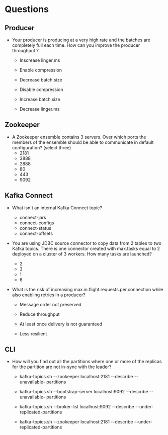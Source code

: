 # Questions

## Producer

- Your producer is producing at a very high rate and the batches are completely full each time. How can you improve the producer throughput ?

    - Inscrease linger.ms

    - Enable compression

    - Decrease batch.size

    - Disable compression

    - Increase batch.size

    - Decrease linger.ms

## Zookeeper

- A Zookeeper ensemble contains 3 servers. Over which ports the members of the ensemble should be able to communicate in default configuration? (select three)
    - 2181
    - 3888
    - 2888
    - 80
    - 443
    - 9092

## Kafka Connect

- What isn't an internal Kafka Connect topic?

    - connect-jars
    - connect-configs
    - connect-status
    - connect-offsets

- You are using JDBC source connector to copy data from 2 tables to two Kafka topics. There is one connector created with max.tasks equal to 2 deployed on a cluster of 3 workers. How many tasks are launched?
    - 2
    - 3
    - 1
    - 6

- What is the risk of increasing max.in.flight.requests.per.connection while also enabling retries in a producer?

    - Message order not preserved

    - Reduce throughput

    - At least once delivery is not guaranteed

    - Less resilient



## CLI

- How will you find out all the partitions where one or more of the replicas for the partition are not in-sync with the leader?

    - kafka-topics.sh --zookeeper localhost:2181 --describe --unavailable- partitions

    - kafka-topics.sh --bootstrap-server localhost:9092 --describe --unavailable- partitions

    - kafka-topics.sh --broker-list localhost:9092 --describe --under-replicated-partitions

    - kafka-topics.sh --zookeeper localhost:2181 --describe --under-replicated-partitions